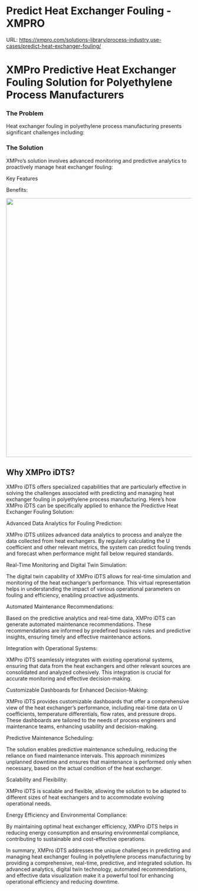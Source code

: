 # Predict Heat Exchanger Fouling - XMPRO

URL: https://xmpro.com/solutions-library/process-industry,use-cases/predict-heat-exchanger-fouling/

# XMPro Predictive Heat Exchanger Fouling Solution for Polyethylene Process Manufacturers

### The Problem

Heat exchanger fouling in polyethylene process manufacturing presents significant challenges including:

### The Solution

XMPro’s solution involves advanced monitoring and predictive analytics to proactively manage heat exchanger fouling:

Key Features

Benefits:

<img src="https://xmpro.com/wp-content/uploads/2022/08/MicrosoftTeams-image-28.png" width="1286" height="702">

## Why XMPro iDTS?

XMPro iDTS offers specialized capabilities that are particularly effective in solving the challenges associated with predicting and managing heat exchanger fouling in polyethylene process manufacturing. Here’s how XMPro iDTS can be specifically applied to enhance the Predictive Heat Exchanger Fouling Solution:

Advanced Data Analytics for Fouling Prediction:

XMPro iDTS utilizes advanced data analytics to process and analyze the data collected from heat exchangers. By regularly calculating the U coefficient and other relevant metrics, the system can predict fouling trends and forecast when performance might fall below required standards.

Real-Time Monitoring and Digital Twin Simulation:

The digital twin capability of XMPro iDTS allows for real-time simulation and monitoring of the heat exchanger’s performance. This virtual representation helps in understanding the impact of various operational parameters on fouling and efficiency, enabling proactive adjustments.

Automated Maintenance Recommendations:

Based on the predictive analytics and real-time data, XMPro iDTS can generate automated maintenance recommendations. These recommendations are informed by predefined business rules and predictive insights, ensuring timely and effective maintenance actions.

Integration with Operational Systems:

XMPro iDTS seamlessly integrates with existing operational systems, ensuring that data from the heat exchangers and other relevant sources are consolidated and analyzed cohesively. This integration is crucial for accurate monitoring and effective decision-making.

Customizable Dashboards for Enhanced Decision-Making:

XMPro iDTS provides customizable dashboards that offer a comprehensive view of the heat exchanger’s performance, including real-time data on U coefficients, temperature differentials, flow rates, and pressure drops. These dashboards are tailored to the needs of process engineers and maintenance teams, enhancing usability and decision-making.

Predictive Maintenance Scheduling:

The solution enables predictive maintenance scheduling, reducing the reliance on fixed maintenance intervals. This approach minimizes unplanned downtime and ensures that maintenance is performed only when necessary, based on the actual condition of the heat exchanger.

Scalability and Flexibility:

XMPro iDTS is scalable and flexible, allowing the solution to be adapted to different sizes of heat exchangers and to accommodate evolving operational needs.

Energy Efficiency and Environmental Compliance:

By maintaining optimal heat exchanger efficiency, XMPro iDTS helps in reducing energy consumption and ensuring environmental compliance, contributing to sustainable and cost-effective operations.

In summary, XMPro iDTS addresses the unique challenges in predicting and managing heat exchanger fouling in polyethylene process manufacturing by providing a comprehensive, real-time, predictive, and integrated solution. Its advanced analytics, digital twin technology, automated recommendations, and effective data visualization make it a powerful tool for enhancing operational efficiency and reducing downtime.


